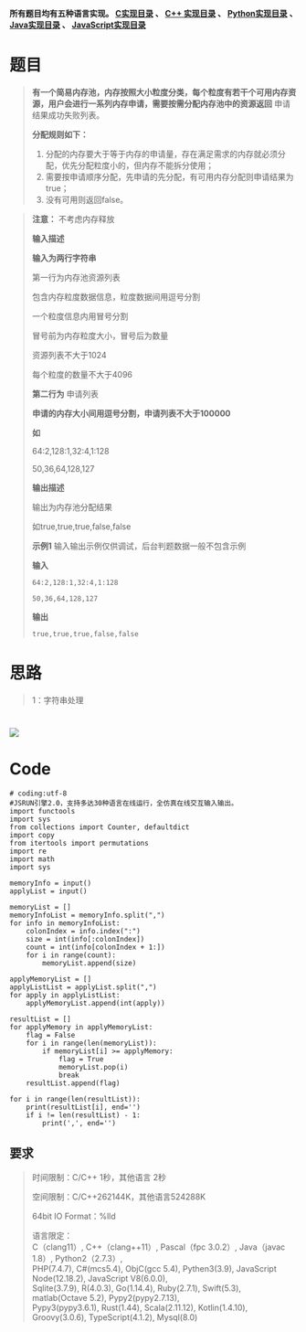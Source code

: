 **所有题目均有五种语言实现。
**[C实现目录](https://renjie.blog.csdn.net/article/details/129190260 "C实现目录")** 、
**[C++ 实现目录](https://blog.csdn.net/misayaaaaa/category_12036814.html "C++
实现目录")** 、
**[Python实现目录](https://blog.csdn.net/misayaaaaa/category_12111005.html
"Python实现目录")** 、
**[Java实现目录](https://blog.csdn.net/misayaaaaa/category_12111006.html
"Java实现目录")** 、
**[JavaScript实现目录](https://blog.csdn.net/misayaaaaa/category_12199270.html
"JavaScript实现目录")****

# 题目

> **有一个简易内存池，内存按照大小粒度分类，每个粒度有若干个可用内存资源，用户会进行一系列内存申请，需要按需分配内存池中的资源返回**
> 申请结果成功失败列表。
>
> **分配规则如下：**
>
>   1. 分配的内存要大于等于内存的申请量，存在满足需求的内存就必须分配，优先分配粒度小的，但内存不能拆分使用；
>   2. 需要按申请顺序分配，先申请的先分配，有可用内存分配则申请结果为true；
>   3. 没有可用则返回false。
>

>
> **注意：** 不考虑内存释放
>
> **输入描述**
>
> **输入为两行字符串**
>
> 第一行为内存池资源列表
>
> 包含内存粒度数据信息，粒度数据间用逗号分割
>
> 一个粒度信息内用冒号分割
>
> 冒号前为内存粒度大小，冒号后为数量
>
> 资源列表不大于1024
>
> 每个粒度的数量不大于4096
>
> **第二行为** 申请列表
>
> **申请的内存大小间用逗号分割，申请列表不大于100000**
>
> **如**
>
> 64:2,128:1,32:4,1:128
>
> 50,36,64,128,127
>
> **输出描述**
>
> 输出为内存池分配结果
>
> 如true,true,true,false,false
>
> **示例1** 输入输出示例仅供调试，后台判题数据一般不包含示例
>
> **输入**
>
> `64:2,128:1,32:4,1:128`
>
> `50,36,64,128,127`
>
> **输出**
>
> `true,true,true,false,false`

# 思路

> 1：字符串处理

# ![](https://img-blog.csdnimg.cn/6f7db8a50c7e43bc9acd2a9b16e58daf.jpeg)

# Code

    
    
    # coding:utf-8
    #JSRUN引擎2.0，支持多达30种语言在线运行，全仿真在线交互输入输出。 
    import functools
    import sys
    from collections import Counter, defaultdict
    import copy
    from itertools import permutations
    import re
    import math
    import sys
    
    memoryInfo = input() 
    applyList = input()
    
    memoryList = []
    memoryInfoList = memoryInfo.split(",")
    for info in memoryInfoList: 
        colonIndex = info.index(":") 
        size = int(info[:colonIndex]) 
        count = int(info[colonIndex + 1:])
        for i in range(count): 
            memoryList.append(size)
    
    applyMemoryList = [] 
    applyListList = applyList.split(",")
    for apply in applyListList: 
        applyMemoryList.append(int(apply)) 
    
    resultList = [] 
    for applyMemory in applyMemoryList:
        flag = False 
        for i in range(len(memoryList)): 
            if memoryList[i] >= applyMemory: 
                flag = True 
                memoryList.pop(i)
                break 
        resultList.append(flag) 
    
    for i in range(len(resultList)): 
        print(resultList[i], end='') 
        if i != len(resultList) - 1:
            print(',', end='') 
    
    
    
    
     
    
      
    

## 要求

> 时间限制：C/C++ 1秒，其他语言 2秒
>
> 空间限制：C/C++262144K，其他语言524288K
>
> 64bit IO Format：%lld
>
> 语言限定：  
>  C（clang11）, C++（clang++11）, Pascal（fpc 3.0.2）, Java（javac 1.8）,
> Python2（2.7.3）,  
>  PHP(7.4.7), C#(mcs5.4), ObjC(gcc 5.4), Pythen3(3.9), JavaScript
> Node(12.18.2), JavaScript V8(6.0.0),  
>  Sqlite(3.7.9), R(4.0.3), Go(1.14.4), Ruby(2.7.1), Swift(5.3), matlab(Octave
> 5.2), Pypy2(pypy2.7.13),  
>  Pypy3(pypy3.6.1), Rust(1.44), Scala(2.11.12), Kotlin(1.4.10),
> Groovy(3.0.6), TypeScript(4.1.2), Mysql(8.0)

